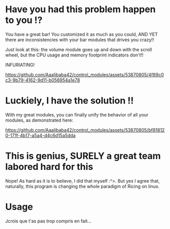 Have you had this problem happen to you !?
==========================================

You have a great bar! You customized it as much as you could, AND YET there are inconsistencies with your bar modules that drives you crazy!!

Just look at this: the volume module goes up and down with the scroll wheel, but the CPU usage and memory footprint indicators don't!!

INFURIATING!

https://github.com/Aaalibaba42/control_modules/assets/53870805/4f89c0c3-9b79-4162-9d11-b056954a1e78

Luckiely, I have the solution !!
================================

With my great modules, you can finally unify the behavior of all your modules, as demonstrated here:

https://github.com/Aaalibaba42/control_modules/assets/53870805/bf818120-171f-4b17-a5a4-d4c6d15a5dda

This is genius, SURELY a great team labored hard for this
=========================================================

Nope! As hard as it is to believe, I did that myself :^>. But yes I agree that, naturally, this program is changing the whole paradigm of Ricing on linux.

Usage
=====

Jcrois que t'as pas trop compris en fait...
